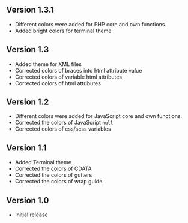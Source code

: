 ## Version 1.3.1

- Different colors were added for PHP core and own functions.
- Added bright colors for terminal theme

## Version 1.3

- Added theme for XML files
- Corrected colors of braces into html attribute value
- Corrected colors of variable html attributes
- Corrected colors of html attributes

## Version 1.2

- Different colors were added for JavaScript core and own functions.
- Corrected the colors of JavaScript `null`
- Corrected colors of css/scss variables

## Version 1.1

- Added Terminal theme
- Corrected the colors of CDATA
- Corrected the colors of gutters
- Corrected the colors of wrap guide

## Version 1.0

- Initial release